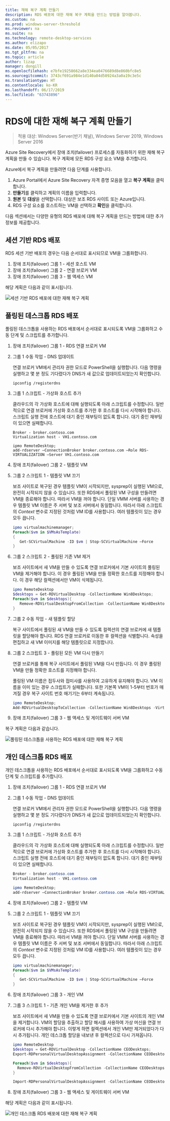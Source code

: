```yaml
---
title: 재해 복구 계획 만들기
description: RDS 배포에 대한 재해 복구 계획을 만드는 방법을 알아봅니다.
ms.custom: na
ms.prod: windows-server-threshold
ms.reviewer: na
ms.suite: na
ms.technology: remote-desktop-services
ms.author: elizapo
ms.date: 05/05/2017
ms.tgt_pltfrm: na
ms.topic: article
author: lizap
manager: dongill
ms.openlocfilehash: e7bfe19258662a8e334ea0476689d8e860bfc8e5
ms.sourcegitcommit: 3743cf691a984e1d140a04d50924a3a0a19c3e5c
ms.translationtype: HT
ms.contentlocale: ko-KR
ms.lasthandoff: 06/17/2019
ms.locfileid: "63743896"
---
```

# <a name="create-your-disaster-recovery-plan-for-rds"></a>RDS에 대한 재해 복구 계획 만들기

>적용 대상: Windows Server(반기 채널), Windows Server 2019, Windows Server 2016

Azure Site Recovery에서 장애 조치(failover) 프로세스를 자동화하기 위한 재해 복구 계획을 만들 수 있습니다. 복구 계획에 모든 RDS 구성 요소 VM을 추가합니다.

Azure에서 복구 계획을 만들려면 다음 단계를 사용합니다.

1. Azure Portal에서 Azure Site Recovery 자격 증명 모음을 열고 **복구 계획**을 클릭합니다.
2. **만들기**를 클릭하고 계획의 이름을 입력합니다.
3. **원본** 및  **대상**을 선택합니다. 대상은 보조 RDS 사이트 또는 Azure입니다.
4. RDS 구성 요소를 호스트하는 VM을 선택하고 **확인**을 클릭합니다.

다음 섹션에서는 다양한 유형의 RDS 배포에 대해 복구 계획을 만드는 방법에 대한 추가 정보를 제공합니다.

## <a name="sessions-based-rds-deployment"></a>세션 기반 RDS 배포

RDS 세션 기반 배포의 경우는 다음 순서대로 표시되므로 VM을 그룹화합니다.

1. 장애 조치(failover) 그룹 1 - 세션 호스트 VM
2. 장애 조치(failover) 그룹 2 - 연결 브로커 VM
3. 장애 조치(failover) 그룹 3 - 웹 액세스 VM

해당 계획은 다음과 같이 표시됩니다. 

![세션 기반 RDS 배포에 대한 재해 복구 계획](media/rds-asr-session-drplan.png)

## <a name="pooled-desktops-rds-deployment"></a>풀링된 데스크톱 RDS 배포

풀링된 데스크톱을 사용하는 RDS 배포에서 순서대로 표시되도록 VM을 그룹화하고 수동 단계 및 스크립트를 추가합니다.

1. 장애 조치(failover) 그룹 1 - RDS 연결 브로커 VM
2. 그룹 1 수동 작업 - DNS 업데이트

   연결 브로커 VM에서 관리자 권한 모드로 PowerShell을 실행합니다. 다음 명령을 실행하고 몇 분 정도 기다렸다가 DNS가 새 값으로 업데이트되었는지 확인합니다.

   ```
   ipconfig /registerdns
   ```
3. 그룹 1 스크립트 - 가상화 호스트 추가

   클라우드의 각 가상화 호스트에 대해 실행되도록 아래 스크립트를 수정합니다. 일반적으로 연결 브로커에 가상화 호스트를 추가한 후 호스트를 다시 시작해야 합니다. 스크립트 실행 전에 호스트에 대기 중인 재부팅이 없도록 합니다. 대기 중인 재부팅이 있으면 실패합니다.

   ```
   Broker - broker.contoso.com
   Virtualization host - VH1.contoso.com

   ipmo RemoteDesktop; 
   add-rdserver –ConnectionBroker broker.contoso.com –Role RDS-VIRTUALIZATION –Server VH1.contoso.com 
   ```
4. 장애 조치(failover) 그룹 2 - 템플릿 VM
5. 그룹 2 스크립트 1 - 템플릿 VM 끄기
   
   보조 사이트로 복구된 경우 템플릿 VM이 시작되지만, sysprep이 실행된 VM으로, 완전히 시작되지 않을 수 있습니다. 또한 RDS에서 풀링된 VM 구성을 만들려면 VM을 종료해야 합니다. 따라서 VM을 꺼야 합니다. 단일 VMM 서버를 사용하는 경우 템플릿 VM 이름은 주 서버 및 보조 서버에서 동일합니다. 따라서 아래 스크립트의 *Context* 변수로 지정된 것처럼 VM ID를 사용합니다. 여러 템플릿이 있는 경우 모두 끕니다.

   ```powershell
   ipmo virtualmachinemanager; 
   Foreach($vm in $VMsAsTemplate)
   {
      Get-SCVirtualMachine -ID $vm | Stop-SCVirtualMachine –Force
   } 
   ```
6. 그룹 2 스크립트 2 - 풀링된 기존 VM 제거

   보조 사이트에서 새 VM을 만들 수 있도록 연결 브로커에서 기본 사이트의 풀링된 VM을 제거해야 합니다. 이 경우 풀링된 VM을 만들 정확한 호스트를 지정해야 합니다. 이 경우 해당 컬렉션에서만 VM이 삭제됩니다.

   ```powershell
   ipmo RemoteDesktop
   $desktops = Get-RDVirtualDesktop -CollectionName Win8Desktops; 
   Foreach($vm in $desktops){
      Remove-RDVirtualDesktopFromCollection -CollectionName Win8Desktops -VirtualDesktopName $vm.VirtualDesktopName –Force
   }
   ```
7. 그룹 2 수동 작업 - 새 템플릿 할당

   복구 사이트에서 풀링된 새 VM을 만들 수 있도록 컬렉션의 연결 브로커에 새 템플릿을 할당해야 합니다. RDS 연결 브로커로 이동한 후 컬렉션을 식별합니다. 속성을 편집하고 새 VM 이미지를 해당 템플릿으로 지정합니다.
8. 그룹 2 스크립트 3 - 풀링된 모든 VM 다시 만들기

   연결 브로커를 통해 복구 사이트에서 풀링된 VM을 다시 만듭니다. 이 경우 풀링된 VM을 만들 정확한 호스트를 지정해야 합니다.

   풀링된 VM 이름은 접두사와 접미사를 사용하여 고유하게 유지해야 합니다. VM 이름을 이미 있는 경우 스크립트가 실패합니다. 또한 기본쪽 VM이 1-5부터 번호가 매겨질 경우 복구 사이트 번호 매기기는 6부터 계속됩니다.

   ```powershell
   ipmo RemoteDesktop; 
   Add-RDVirtualDesktopToCollection -CollectionName Win8Desktops -VirtualDesktopAllocation @{"RDVH1.contoso.com" = 1} 
   ```
9. 장애 조치(failover) 그룹 3 - 웹 액세스 및 게이트웨이 서버 VM

복구 계획은 다음과 같습니다.

![풀링된 데스크톱을 사용하는 RDS 배포에 대한 재해 복구 계획](media/rds-asr-pooled-drplan.png)

## <a name="personal-desktops-rds-deployment"></a>개인 데스크톱 RDS 배포

개인 데스크톱을 사용하는 RDS 배포에서 순서대로 표시되도록 VM을 그룹화하고 수동 단계 및 스크립트를 추가합니다.

1. 장애 조치(failover) 그룹 1 - RDS 연결 브로커 VM
2. 그룹 1 수동 작업 - DNS 업데이트

   연결 브로커 VM에서 관리자 권한 모드로 PowerShell을 실행합니다. 다음 명령을 실행하고 몇 분 정도 기다렸다가 DNS가 새 값으로 업데이트되었는지 확인합니다.

   ```
   ipconfig /registerdns
   ```
3. 그룹 1 스크립트 - 가상화 호스트 추가
      
   클라우드의 각 가상화 호스트에 대해 실행되도록 아래 스크립트를 수정합니다. 일반적으로 연결 브로커에 가상화 호스트를 추가한 후 호스트를 다시 시작해야 합니다. 스크립트 실행 전에 호스트에 대기 중인 재부팅이 없도록 합니다. 대기 중인 재부팅이 있으면 실패합니다.

   ```powershell
   Broker - broker.contoso.com
   Virtualization host - VH1.contoso.com

   ipmo RemoteDesktop; 
   add-rdserver –ConnectionBroker broker.contoso.com –Role RDS-VIRTUALIZATION –Server VH1.contoso.com 
   ```
4. 장애 조치(failover) 그룹 2 - 템플릿 VM
5. 그룹 2 스크립트 1 - 템플릿 VM 끄기
   
   보조 사이트로 복구된 경우 템플릿 VM이 시작되지만, sysprep이 실행된 VM으로, 완전히 시작되지 않을 수 있습니다. 또한 RDS에서 풀링된 VM 구성을 만들려면 VM을 종료해야 합니다. 따라서 VM을 꺼야 합니다. 단일 VMM 서버를 사용하는 경우 템플릿 VM 이름은 주 서버 및 보조 서버에서 동일합니다. 따라서 아래 스크립트의 *Context* 변수로 지정된 것처럼 VM ID를 사용합니다. 여러 템플릿이 있는 경우 모두 끕니다.

   ```powershell
   ipmo virtualmachinemanager; 
   Foreach($vm in $VMsAsTemplate)
   {
      Get-SCVirtualMachine -ID $vm | Stop-SCVirtualMachine –Force
   } 
   ```
6. 장애 조치(failover) 그룹 3 - 개인 VM
7. 그룹 3 스크립트 1 - 기존 개인 VM을 제거한 후 추가

   보조 사이트에서 새 VM을 만들 수 있도록 연결 브로커에서 기본 사이트의 개인 VM을 제거합니다. VM의 할당을 추출하고 할당 해시를 사용하여 가상 머신을 연결 브로커에 다시 추가해야 합니다. 이렇게 하면 컬렉션에서 개인 VM만 제거되었다가 다시 추가됩니다. 개인 데스크톱 할당을 내보낸 후 컬렉션으로 다시 가져옵니다.

   ```powershell
   ipmo RemoteDesktop
   $desktops = Get-RDVirtualDesktop -CollectionName CEODesktops; 
   Export-RDPersonalVirtualDesktopAssignment -CollectionName CEODesktops -Path ./Desktopallocations.txt -ConnectionBroker broker.contoso.com 

   Foreach($vm in $desktops){
     Remove-RDVirtualDesktopFromCollection -CollectionName CEODesktops -VirtualDesktopName $vm.VirtualDesktopName –Force
   }
   
   Import-RDPersonalVirtualDesktopAssignment -CollectionName CEODesktops -Path ./Desktopallocations.txt -ConnectionBroker broker.contoso.com 
   ```
8. 장애 조치(failover) 그룹 3 - 웹 액세스 및 게이트웨이 서버 VM

해당 계획은 다음과 같이 표시됩니다. 

![개인 데스크톱 RDS 배포에 대한 재해 복구 계획](media/rds-asr-personal-desktops-drplan.png)
